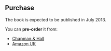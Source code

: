 <!-- Purchase -->
<section id="purchase">
  <div class="page-header">
    <h2>Purchase</h2>
  </div>
  <div class="row">
    <div class="span10 offset1">
      <p>The book is expected to be published in July 2013.</p>
      <p>You can <strong>pre-order</strong> it from:</p>
      <ul>
       <li><a href="http://www.crcpress.com/product/isbn/9781466572843">Chapman &amp; Hall</a></li>
      <li><a href="http://www.amazon.co.uk/Reproducible-Research-RStudio-Chapman-Series/dp/1466572841/ref=sr_1_1?ie=UTF8&qid=1363415589&sr=8-1">Amazon UK</a></li>
      </ul>
      <br><br><br><br>
    </div>
  </div>
</section>